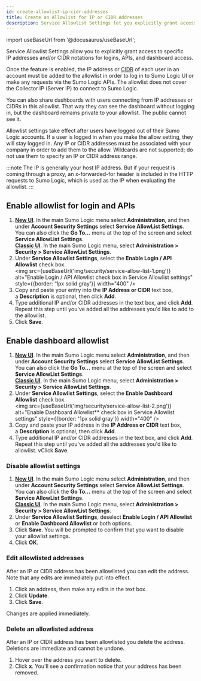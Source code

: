 ```yaml
---
id: create-allowlist-ip-cidr-addresses
title: Create an Allowlist for IP or CIDR Addresses
description: Service Allowlist Settings let you explicitly grant access to specific IP or CIDR addresses.
---
```


import useBaseUrl from '@docusaurus/useBaseUrl';

Service Allowlist Settings allow you to explicitly grant access to specific IP addresses and/or CIDR notations for logins, APIs, and dashboard access.

Once the feature is enabled, the IP address or [CIDR](http://en.wikipedia.org/wiki/Classless_Inter-Domain_Routing) of each user in an account must be added to the allowlist in order to log in to Sumo Logic UI or make any requests via the Sumo Logic APIs. The allowlist does not cover the Collector IP (Server IP) to connect to Sumo Logic.

You can also share dashboards with users connecting from IP addresses or CIDRs in this allowlist. That way they can see the dashboard without logging in, but the dashboard remains private to your allowlist. The public cannot see it.

Allowlist settings take effect after users have logged out of their Sumo Logic accounts. If a user is logged in when you make the allow setting, they will stay logged in. Any IP or CIDR addresses must be associated with your company in order to add them to the allow. Wildcards are not supported; do not use them to specify an IP or CIDR address range.

:::note
The IP is generally your host IP address. But if your request is coming through a proxy, an x-forwarded-for header is included in the HTTP requests to Sumo Logic, which is used as the IP when evaluating the allowlist.
:::

## Enable allowlist for login and APIs

1. [**New UI**](/docs/get-started/sumo-logic-ui). In the main Sumo Logic menu select **Administration**, and then under **Account Security Settings** select **Service AllowList Settings**. You can also click the **Go To...** menu at the top of the screen and select **Service AllowList Settings**. <br/>[**Classic UI**](/docs/get-started/sumo-logic-ui-classic). In the main Sumo Logic menu, select **Administration > Security > Service AllowList Settings**. 
1. Under **Service Allowlist Settings**, select the **Enable Login / API Allowlist** check box. <br/><img src={useBaseUrl('img/security/service-allow-list-1.png')} alt="Enable Login / API Allowlist check box in Service Allowlist settings" style={{border: '1px solid gray'}} width="400" />
1. Copy and paste your entry into the **IP Address or CIDR** text box, a **Description** is optional, then click **Add**.
1. Type additional IP and/or CIDR addresses in the text box, and click **Add**. Repeat this step until you've added all the addresses you'd like to add to the allowlist.
1. Click **Save**.

## Enable dashboard allowlist

1. [**New UI**](/docs/get-started/sumo-logic-ui). In the main Sumo Logic menu select **Administration**, and then under **Account Security Settings** select **Service AllowList Settings**. You can also click the **Go To...** menu at the top of the screen and select **Service AllowList Settings**. <br/>[**Classic UI**](/docs/get-started/sumo-logic-ui-classic). In the main Sumo Logic menu, select **Administration > Security > Service AllowList Settings**. 
1. Under **Service Allowlist Settings**, select the **Enable Dashboard Allowlist** check box. <br/><img src={useBaseUrl('img/security/service-allow-list-2.png')} alt="Enable Dashboard Allowlist** check box in Service Allowlist settings" style={{border: '1px solid gray'}} width="400" />
1. Copy and paste your IP address in the **IP Address or CIDR** text box, a **Description** is optional, then click **Add**.
1. Type additional IP and/or CIDR addresses in the text box, and click **Add**. Repeat this step until you've added all the addresses you'd like to allowlist.
vClick **Save**.

### Disable allowlist settings

1. [**New UI**](/docs/get-started/sumo-logic-ui). In the main Sumo Logic menu select **Administration**, and then under **Account Security Settings** select **Service AllowList Settings**. You can also click the **Go To...** menu at the top of the screen and select **Service AllowList Settings**. <br/>[**Classic UI**](/docs/get-started/sumo-logic-ui-classic). In the main Sumo Logic menu, select **Administration > Security > Service AllowList Settings**. 
1. Under **Service Allowlist Settings**, deselect **Enable Login / API Allowlist** or **Enable Dashboard Allowlist** or both options.
1. Click **Save**. You will be prompted to confirm that you want to disable your allowlist settings.
1. Click **OK**.

### Edit allowlisted addresses

After an IP or CIDR address has been allowlisted you can edit the address. Note that any edits are immediately put into effect.

1. Click an address, then make any edits in the text box.
1. Click **Update**.
1. Click **Save**.

Changes are applied immediately.

### Delete an allowlisted address

After an IP or CIDR address has been allowlisted you delete the address. Deletions are immediate and cannot be undone.

1. Hover over the address you want to delete.
1. Click **x**. You'll see a confirmation notice that your address has been removed.

